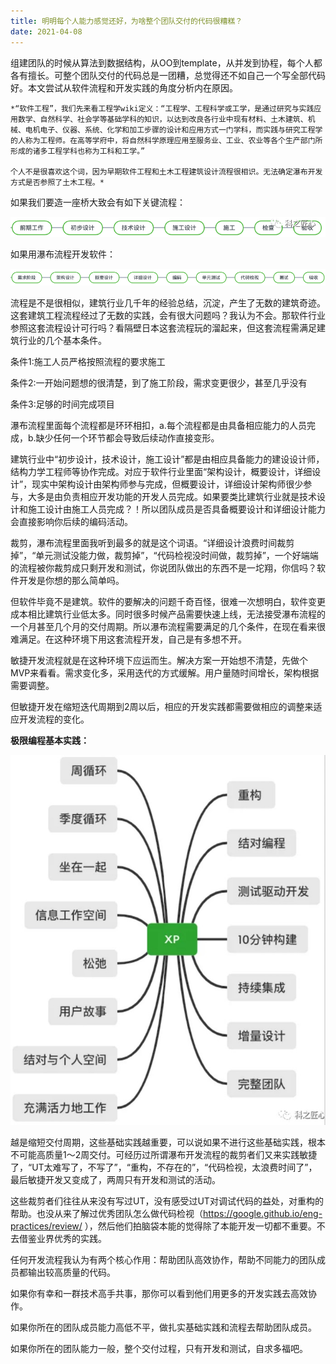```yaml
---
title: 明明每个人能力感觉还好，为啥整个团队交付的代码很糟糕？
date: 2021-04-08
---
```

  
  
组建团队的时候从算法到数据结构，从OO到template，从并发到协程，每个人都各有擅长。可整个团队交付的代码总是一团糟，总觉得还不如自己一个写全部代码好。本文尝试从软件流程和开发实践的角度分析内在原因。  

    *“软件工程”，我们先来看工程学wiki定义：“工程学、工程科学或工学，是通过研究与实践应用数学、自然科学、社会学等基础学科的知识，以达到改良各行业中现有材料、土木建筑、机械、电机电子、仪器、系统、化学和加工步骤的设计和应用方式一门学科，而实践与研究工程学的人称为工程师。在高等学府中，将自然科学原理应用至服务业、工业、农业等各个生产部门所形成的诸多工程学科也称为工科和工学。”

    个人不是很喜欢这个词，因为早期软件工程和土木工程建筑设计流程很相识。无法确定瀑布开发方式是否参照了土木工程。*



如果我们要造一座桥大致会有如下关键流程：  



![](/images/2021-04-08-agile--team-deliver/engineer_phase.png)   
  


如果用瀑布流程开发软件：
  
![](/images/2021-04-08-agile--team-deliver/waterfall_phase.png)   
  


流程是不是很相似，建筑行业几千年的经验总结，沉淀，产生了无数的建筑奇迹。这套建筑工程流程经过了无数的实践，会有很大问题吗？我认为不会。那软件行业参照这套流程设计可行吗？看隔壁日本这套流程玩的溜起来，但这套流程需满足建筑行业的几个基本条件。  
  
条件1:施工人员严格按照流程的要求施工  
  
条件2:一开始问题想的很清楚，到了施工阶段，需求变更很少，甚至几乎没有  
  
条件3:足够的时间完成项目  
  
    

瀑布流程里面每个流程都是环环相扣，a.每个流程都是由具备相应能力的人员完成，b.缺少任何一个环节都会导致后续动作直接变形。  
  
建筑行业中“初步设计，技术设计，施工设计”都是由相应具备能力的建设设计师，结构力学工程师等协作完成。对应于软件行业里面“架构设计，概要设计，详细设计”，现实中架构设计由架构师参与完成，但概要设计，详细设计架构师很少参与，大多是由负责相应开发功能的开发人员完成。如果要类比建筑行业就是技术设计和施工设计由施工人员完成？！所以团队成员是否具备概要设计和详细设计能力会直接影响你后续的编码活动。  
  
裁剪，瀑布流程里面我听到最多的就是这个词语。“详细设计浪费时间裁剪掉”，“单元测试没能力做，裁剪掉”，“代码检视没时间做，裁剪掉”，一个好端端的流程被你裁剪成只剩开发和测试，你说团队做出的东西不是一坨翔，你信吗？软件开发是你想的那么简单吗。  
  
但软件毕竟不是建筑。软件的要解决的问题千奇百怪，很难一次想明白，软件变更成本相比建筑行业低太多。同时很多时候产品需要快速上线，无法接受瀑布流程的一个月甚至几个月的交付周期。所以瀑布流程需要满足的几个条件，在现在看来很难满足。在这种环境下用这套流程开发，自己是有多想不开。  
  
敏捷开发流程就是在这种环境下应运而生。解决方案一开始想不清楚，先做个MVP来看看。需求变化多，采用迭代的方式缓解。用户量随时间增长，架构根据需要调整。  
  
但敏捷开发在缩短迭代周期到2周以后，相应的开发实践都需要做相应的调整来适应开发流程的变化。  
  
**极限编程基本实践：**  

     

![](/images/2021-04-08-agile--team-deliver/XP.png) 
  
  



越是缩短交付周期，这些基础实践越重要，可以说如果不进行这些基础实践，根本不可能高质量1～2周交付。可经历过所谓瀑布开发流程的裁剪者们又来实践敏捷了，“UT太难写了，不写了”，“重构，不存在的”，“代码检视，太浪费时间了”，最后敏捷开发又变成了，两周只有开发和测试的活动。   
  
这些裁剪者们往往从来没有写过UT，没有感受过UT对调试代码的益处，对重构的帮助。也没从来了解过优秀团队怎么做代码检视（https://google.github.io/eng-practices/review/  ），然后他们拍脑袋本能的觉得除了本能开发一切都不重要。不去借鉴业界优秀的实践。  

  

任何开发流程我认为有两个核心作用：帮助团队高效协作，帮助不同能力的团队成员都输出较高质量的代码。  
  
如果你有幸和一群技术高手共事，那你可以看到他们用更多的开发实践去高效协作。  
  
如果你所在的团队成员能力高低不平，做扎实基础实践和流程去帮助团队成员。  
  
如果你所在的团队能力一般，整个交付过程，只有开发和测试，自求多福吧。  